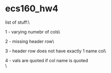 # ecs160_hw4

list of stuff:\

1 - varying numebr of cols\

2 - missing header row\

3 - header row does not have exactly 1 name col\

4 - vals are quoted if col name is quoted\
\
